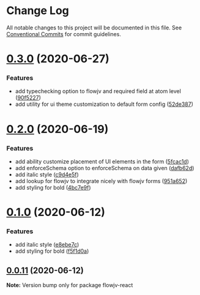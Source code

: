 # Change Log

All notable changes to this project will be documented in this file.
See [Conventional Commits](https://conventionalcommits.org) for commit guidelines.

# [0.3.0](https://mygithub/kishoreiiitn/cjv/compare/v0.2.0...v0.3.0) (2020-06-27)


### Features

* add typechecking option to flowjv and required field at atom level ([90f5227](https://mygithub/kishoreiiitn/cjv/commit/90f522704c2e036c49df93dfa8efebd96316f291))
* add utility for ui theme customization to default form config ([52de387](https://mygithub/kishoreiiitn/cjv/commit/52de387389d2143c2a91b472f0a74a57f0f56517))





# [0.2.0](https://mygithub/kishoreiiitn/cjv/compare/v0.0.10...v0.2.0) (2020-06-19)


### Features

* add ability customize placement of UI elements in the form ([5fcac1d](https://mygithub/kishoreiiitn/cjv/commit/5fcac1d37510019d7a3c0c84987ca44cc0e16ad9))
* add enforceSchema option to enforceSchema on data given ([dafb62d](https://mygithub/kishoreiiitn/cjv/commit/dafb62d76ab671afa1165c9c078d59fe3cc8cff9))
* add italic style ([c9d4e5f](https://mygithub/kishoreiiitn/cjv/commit/c9d4e5f47c0634ccace69869708ad3d5ba63282c))
* add lookup for flowjv to integrate nicely with flowjv forms ([951a652](https://mygithub/kishoreiiitn/cjv/commit/951a65243134ca1941a8bb249631f699a75a3d86))
* add styling for bold ([4bc7e9f](https://mygithub/kishoreiiitn/cjv/commit/4bc7e9f40d4a7d573c36b487653093cd9a648d64))





# [0.1.0](https://mygithub/kishoreiiitn/cjv/compare/v0.0.11...v0.1.0) (2020-06-12)


### Features

* add italic style ([e8ebe7c](https://mygithub/kishoreiiitn/cjv/commit/e8ebe7cbe9b5ebc725d01ee88d9e4bc76e601468))
* add styling for bold ([f5f1d0a](https://mygithub/kishoreiiitn/cjv/commit/f5f1d0ae80873e9141e6f02a25b9f68c1960d28f))





## [0.0.11](https://mygithub/kishoreiiitn/cjv/compare/v0.0.10...v0.0.11) (2020-06-12)

**Note:** Version bump only for package flowjv-react
